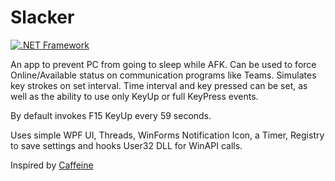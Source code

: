 # Slacker
[![.NET Framework](https://github.com/Ali3nSVK/Slacker/actions/workflows/dotnet-desktop.yml/badge.svg)](https://github.com/Ali3nSVK/Slacker/actions/workflows/dotnet-desktop.yml)

An app to prevent PC from going to sleep while AFK. Can be used to force Online/Available status on communication programs like Teams. Simulates key strokes on set interval.
Time interval and key pressed can be set, as well as the ability to use only KeyUp or full KeyPress events.

By default invokes F15 KeyUp every 59 seconds.

Uses simple WPF UI, Threads, WinForms Notification Icon, a Timer, Registry to save settings and hooks User32 DLL for WinAPI calls.

Inspired by [Caffeine](https://www.zhornsoftware.co.uk/caffeine/index.html)
